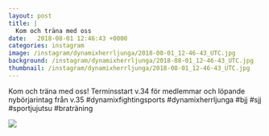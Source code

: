 ```yaml
---
layout: post
title: |
  Kom och träna med oss
date:   2018-08-01 12:46:43 +0000
categories: instagram
image: /instagram/dynamixherrljunga/2018-08-01_12-46-43_UTC.jpg
background: /instagram/dynamixherrljunga/2018-08-01_12-46-43_UTC.jpg
thumbnail: /instagram/dynamixherrljunga/2018-08-01_12-46-43_UTC.jpg
---
```

Kom och träna med oss! Terminsstart v.34 för medlemmar och löpande nybörjarintag från v.35
#dynamixfightingsports #dynamixherrljunga #bjj #sjj #sportjujutsu #braträning



<img src='/www-dynamix-herrljunga/instagram/dynamixherrljunga/2018-08-01_12-46-43_UTC.jpg' class='img-fluid' />
